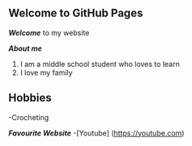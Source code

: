 ## Welcome to GitHub Pages

***Welcome*** to my website

***About me***
1. I am a middle school student who loves to learn
2. I love my family

## Hobbies
-Crocheting

***Favourite Website***
-[Youtube] (https://youtube.com)
